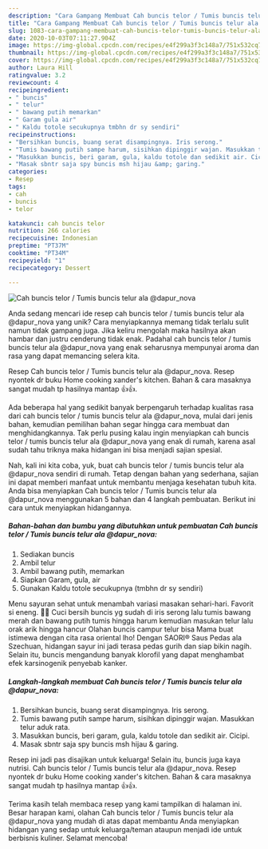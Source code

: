 ```yaml
---
description: "Cara Gampang Membuat Cah buncis telor / Tumis buncis telur ala @dapur_nova Anti Gagal"
title: "Cara Gampang Membuat Cah buncis telor / Tumis buncis telur ala @dapur_nova Anti Gagal"
slug: 1083-cara-gampang-membuat-cah-buncis-telor-tumis-buncis-telur-ala-dapur-nova-anti-gagal
date: 2020-10-03T07:11:27.904Z
image: https://img-global.cpcdn.com/recipes/e4f299a3f3c148a7/751x532cq70/cah-buncis-telor-tumis-buncis-telur-ala-dapur_nova-foto-resep-utama.jpg
thumbnail: https://img-global.cpcdn.com/recipes/e4f299a3f3c148a7/751x532cq70/cah-buncis-telor-tumis-buncis-telur-ala-dapur_nova-foto-resep-utama.jpg
cover: https://img-global.cpcdn.com/recipes/e4f299a3f3c148a7/751x532cq70/cah-buncis-telor-tumis-buncis-telur-ala-dapur_nova-foto-resep-utama.jpg
author: Laura Hill
ratingvalue: 3.2
reviewcount: 4
recipeingredient:
- " buncis"
- " telur"
- " bawang putih memarkan"
- " Garam gula air"
- " Kaldu totole secukupnya tmbhn dr sy sendiri"
recipeinstructions:
- "Bersihkan buncis, buang serat disampingnya. Iris serong."
- "Tumis bawang putih sampe harum, sisihkan dipinggir wajan. Masukkan telur aduk rata."
- "Masukkan buncis, beri garam, gula, kaldu totole dan sedikit air. Cicipi."
- "Masak sbntr saja spy buncis msh hijau &amp; garing."
categories:
- Resep
tags:
- cah
- buncis
- telor

katakunci: cah buncis telor 
nutrition: 266 calories
recipecuisine: Indonesian
preptime: "PT37M"
cooktime: "PT34M"
recipeyield: "1"
recipecategory: Dessert

---
```



![Cah buncis telor / Tumis buncis telur ala @dapur_nova](https://img-global.cpcdn.com/recipes/e4f299a3f3c148a7/751x532cq70/cah-buncis-telor-tumis-buncis-telur-ala-dapur_nova-foto-resep-utama.jpg)

Anda sedang mencari ide resep cah buncis telor / tumis buncis telur ala @dapur_nova yang unik? Cara menyiapkannya memang tidak terlalu sulit namun tidak gampang juga. Jika keliru mengolah maka hasilnya akan hambar dan justru cenderung tidak enak. Padahal cah buncis telor / tumis buncis telur ala @dapur_nova yang enak seharusnya mempunyai aroma dan rasa yang dapat memancing selera kita.

Resep Cah buncis telor / Tumis buncis telur ala @dapur_nova. Resep nyontek dr buku Home cooking xander&#39;s kitchen. Bahan &amp; cara masaknya sangat mudah tp hasilnya mantap 👍👍.

Ada beberapa hal yang sedikit banyak berpengaruh terhadap kualitas rasa dari cah buncis telor / tumis buncis telur ala @dapur_nova, mulai dari jenis bahan, kemudian pemilihan bahan segar hingga cara membuat dan menghidangkannya. Tak perlu pusing kalau ingin menyiapkan cah buncis telor / tumis buncis telur ala @dapur_nova yang enak di rumah, karena asal sudah tahu triknya maka hidangan ini bisa menjadi sajian spesial.


Nah, kali ini kita coba, yuk, buat cah buncis telor / tumis buncis telur ala @dapur_nova sendiri di rumah. Tetap dengan bahan yang sederhana, sajian ini dapat memberi manfaat untuk membantu menjaga kesehatan tubuh kita. Anda bisa menyiapkan Cah buncis telor / Tumis buncis telur ala @dapur_nova menggunakan 5 bahan dan 4 langkah pembuatan. Berikut ini cara untuk menyiapkan hidangannya.

<!--inarticleads1-->

##### Bahan-bahan dan bumbu yang dibutuhkan untuk pembuatan Cah buncis telor / Tumis buncis telur ala @dapur_nova:

1. Sediakan  buncis
1. Ambil  telur
1. Ambil  bawang putih, memarkan
1. Siapkan  Garam, gula, air
1. Gunakan  Kaldu totole secukupnya (tmbhn dr sy sendiri)


Menu sayuran sehat untuk menambah variasi masakan sehari-hari. Favorit si eneng. 👧👧 Cuci bersih buncis yg sudah di iris serong lalu tumis bawang merah dan bawang putih tumis hingga harum kemudian masukan telur lalu orak arik hingga hancur Olahan buncis campur telur bisa Mama buat istimewa dengan cita rasa oriental lho! Dengan SAORI® Saus Pedas ala Szechuan, hidangan sayur ini jadi terasa pedas gurih dan siap bikin nagih. Selain itu, buncis mengandung banyak klorofil yang dapat menghambat efek karsinogenik penyebab kanker. 

<!--inarticleads2-->

##### Langkah-langkah membuat Cah buncis telor / Tumis buncis telur ala @dapur_nova:

1. Bersihkan buncis, buang serat disampingnya. Iris serong.
1. Tumis bawang putih sampe harum, sisihkan dipinggir wajan. Masukkan telur aduk rata.
1. Masukkan buncis, beri garam, gula, kaldu totole dan sedikit air. Cicipi.
1. Masak sbntr saja spy buncis msh hijau &amp; garing.


Resep ini jadi pas disajikan untuk keluarga! Selain itu, buncis juga kaya nutrisi. Cah buncis telor / Tumis buncis telur ala @dapur_nova. Resep nyontek dr buku Home cooking xander&#39;s kitchen. Bahan &amp; cara masaknya sangat mudah tp hasilnya mantap 👍👍. 

Terima kasih telah membaca resep yang kami tampilkan di halaman ini. Besar harapan kami, olahan Cah buncis telor / Tumis buncis telur ala @dapur_nova yang mudah di atas dapat membantu Anda menyiapkan hidangan yang sedap untuk keluarga/teman ataupun menjadi ide untuk berbisnis kuliner. Selamat mencoba!
